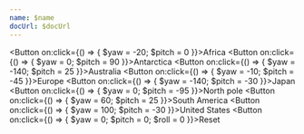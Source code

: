 ```yaml
---
name: $name
docUrl: $docUrl
---
```


<script lang="ts">
	import { spring } from 'svelte/motion';
	import { geoOrthographic } from 'd3-geo';
	import { index } from 'd3-array';
	import { scaleQuantize } from 'd3-scale';
	import { feature } from 'topojson-client';

	import { mdiChevronLeft, mdiChevronRight } from '@mdi/js';
	import { Button, Field } from 'svelte-ux'

	import Preview from '$lib/docs/Preview.svelte';
	import Chart, { Canvas, Svg } from '$lib/components/Chart.svelte';
	import GeoPath from '$lib/components/GeoPath.svelte';
	import Graticule from '$lib/components/Graticule.svelte';
	import Tooltip from '$lib/components/Tooltip.svelte';
	import TooltipItem from '$lib/components/TooltipItem.svelte';

	export let data;

	const geojson = feature(data.geojson, data.geojson.objects.countries);

	const springOptions = { stiffness: .04 }

	const yaw = spring(0, springOptions);
	const pitch = spring(0, springOptions);
	const roll = spring(0, springOptions);
</script>

<Button on:click={() => { $yaw = -20; $pitch = 0 }}>Africa</Button>
<Button on:click={() => { $yaw = 0; $pitch = 90 }}>Antarctica</Button>
<Button on:click={() => { $yaw = -140; $pitch = 25 }}>Australia</Button>
<Button on:click={() => { $yaw = -10; $pitch = -45 }}>Europe</Button>
<Button on:click={() => { $yaw = -140; $pitch = -30 }}>Japan</Button>
<Button on:click={() => { $yaw = 0; $pitch = -95 }}>North pole</Button>
<Button on:click={() => { $yaw = 60; $pitch = 25 }}>South America</Button>
<Button on:click={() => { $yaw = 100; $pitch = -30 }}>United States</Button>
<Button on:click={() => { $yaw = 0; $pitch = 0; $roll = 0 }}>Reset</Button>

<Preview>
	<div class="h-[600px]">
		<Chart
			geo={{
				projection: geoOrthographic,
				geojson,
				rotate: {
					yaw: $yaw,
					pitch: $pitch,
					roll: $roll
				}
			}}
		>
			<Canvas>
				<GeoPath geojson={{ type: 'Sphere' }} fill="#93c5fd" />
			</Canvas>
			<Canvas>
				<GeoPath {geojson} fill="white"/>
			</Canvas>
			<Canvas>
				<Graticule stroke="rgba(0,0,0,.30)" />
			</Canvas>
		</Chart>
	</div>
</Preview>

